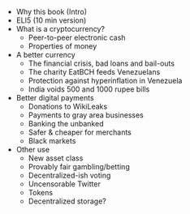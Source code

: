 
* Why this book (Intro)
* ELI5 (10 min version)
* What is a cryptocurrency?
    * Peer-to-peer electronic cash
    * Properties of money
* A better currency
    * The financial crisis, bad loans and bail-outs
    * The charity EatBCH feeds Venezuelans
    * Protection against hyperinflation in Venezuela
    * India voids 500 and 1000 rupee bills
* Better digital payments
    * Donations to WikiLeaks
    * Payments to gray area businesses
    * Banking the unbanked
    * Safer & cheaper for merchants
    * Black markets
* Other use
    * New asset class
    * Provably fair gambling/betting
    * Decentralized-ish voting
    * Uncensorable Twitter
    * Tokens
    * Decentralized storage?

